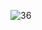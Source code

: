 ![36](https://github.com/pabloWIB/ESTATICA-77-FISH/assets/116923433/30564713-c17b-4b4e-b2d9-57be865f5131)
